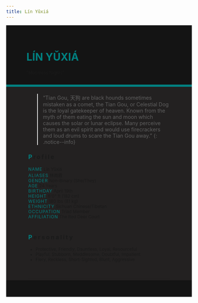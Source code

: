 ```yaml
---
title: Lín Yǔxiá
---
```


<!---------
header names
----------->

<div class="row" style="background-color:#141414; padding-top:30px; padding-left: 55px; padding-right: 55px; padding-bottom: 25px">
    <h1 style="color:#008080">LÍN YǓXIÁ</h1>
    <small>"Moonless Nights"</small>
</div>
<div style="background-color:#008080;padding:3px;"></div>
<div class="row" style="background-color:#232121; padding-top:5px; padding-left: 60px; padding-right: 60px; padding-bottom: 20px; overflow:auto; max-height:500px">

<!---------
profile
----------->

>  “Tian Gou, 天狗 are black hounds sometimes mistaken as a comet, the Tian Gou, or Celestial Dog is the loyal gatekeeper of heaven. Known from the myth of them eating the sun and moon which causes the solar or lunar eclipse. Many perceive them as an evil spirit and would use firecrackers and loud drums to scare the Tian Gou away.” {: .notice--info}

<h3 class="text-uppercase font-weight-bold" style="letter-spacing:3px;">
    <span style="color:#008080;">P</span>rofile
</h3>

<small>
<span class="font-weight-bold" style="color:#008080;letter-spacing:1px;">NAME</span> &#09;&#09;
  Lín Yǔxiá<br>
<span class="font-weight-bold" style="color:#008080;letter-spacing:1px;">ALIASES</span> &#09;&#09;
  林雨霞<br>
<span class="font-weight-bold" style="color:#008080;letter-spacing:1px;">GENDER</span> &#09;&#09;
  Non-Binary (She/They)<br>
<span class="font-weight-bold" style="color:#008080;letter-spacing:1px;">AGE</span> &#09;&#09;
  24 Years<br>
<span class="font-weight-bold" style="color:#008080;letter-spacing:1px;">BIRTHDAY</span> &#09;&#09;
  April 19th<br>
<span class="font-weight-bold" style="color:#008080;letter-spacing:1px;">HEIGHT</span> &#09;&#09;
  6'0" ft (182 cm)<br>
<span class="font-weight-bold" style="color:#008080;letter-spacing:1px;">WEIGHT</span> &#09;&#09;
  180 lbs (81 kg)<br>
<span class="font-weight-bold" style="color:#008080;letter-spacing:1px;">ETHNICITY</span> &#09;&#09;
  Sichuan Chinese/Tibetan<br>
<span class="font-weight-bold" style="color:#008080;letter-spacing:1px;">OCCUPATION</span> &#09;&#09;
  Triad Member<br>
<span class="font-weight-bold" style="color:#008080;letter-spacing:1px;">AFFILIATION</span> &#09;&#09;
  The Red Deer Court<br>
</small>

<hr class="w-100 my-5" style="border-color:#e6d7c5;opacity:.2;">

<!---------
personality
----------->
<h3 class="text-uppercase font-weight-bold" style="letter-spacing:3px;">
    <span style="color:#008080;">P</span>ersonality
</h3>

<small>
<ul>
    <li>Protective, Friendly, Dauntless, Loyal, Resourceful</li>
    <li>Playful, Stubborn, Meddlesome, Doubtful, Impatient</li>
    <li>Fiery, Reckless, Short-Sighted, Blunt, Aggressive</li>
</ul>
</small>
<br>
<hr class="w-100 my-5" style="border-color:#e6d7c5;opacity:.2;">

<!---------
backstory
----------->
<h3 class="text-uppercase font-weight-bold" style="letter-spacing:3px;">
    <span style="color:#008080;">B</span>ackstory
</h3>

<small>

<p><span class="font-weight-bold" style="color:#008080;letter-spacing:1px;">CONTENT WARNING </span>Child Neglect, Violence, Criminal Activity and Implied Fire-Caused Injuries</p>

<ul>
    <li>Lin was born and raised in San Francisco, more so by the community and her own faction leader rather than her father. Her mama had passed away in a car crash when she was a young pup, and her father remarried and focused more on his heir than he did on Lin. She was nonetheless a lively pup that loved to bug and play with anyone who was willing to give her attention.</li>
    <li>However, as she grew older… Lin became more temperamental from clan business. Serving as an underling that would do anything Lady Shufen commands, many who defy the Red Deer Court would often find a growling hound at their doorstep. Lin was willing to do anything to prove her worth to the people around, while still finding solace to those around her that were willing to put up with the fiery hound.</li>
    <li>When the fight with her brother occurred, Lin was later reported missing as few witnesses would claim spotting the Tian Gou running away in the dead of night. Two years later, Lin would be called home by its elders and faction leader. Both to lead the crumbling clan and to serve the faction heir, which Lin reluctantly agreed if not for her adoptive brother's safety.</li>
</ul>
</small>
<br>
<hr class="w-100 my-5" style="border-color:#e6d7c5;opacity:.2;">


<!---------
trivia
----------->

<h3 class="text-uppercase font-weight-bold" style="letter-spacing:3px;">
    <span style="color:#008080;">A</span>bilities
</h3>

<small>
<span class="badge bg-success">INT</span> 2 [+1]<br>  
<span class="badge bg-success">WIT</span> 2 [+1]<br>  
<span class="badge bg-success">RES</span> 4 [+2]<br>
<span class="badge bg-warning">STR</span> 2 [+1]<br>  
<span class="badge bg-warning">DEX</span> 4 [+2]<br>
<span class="badge bg-warning">STA</span> 3 [+1]<br>
<span class="badge bg-danger">CHA</span> 1 [+0]<br>  
<span class="badge bg-danger">PRE</span> 3 [+1]<br>  
<span class="badge bg-danger">COM</span> 3 [+1]<br> 

<div class="card border-0 pt-2 pb-0 mt-2 mb-2 p-1">
<span class="font-weight-bold text-secondary text-uppercase pl-3">Boons</span>    
                            
<ul>
    <li> <span class="fa-li"> <i class="small fad fa-angle-right"></i></span> <span style="opacity: .95"> Soul of the Night </span> 
               <div style="font-size:smaller; opacity: .5">
               She has sharper senses than the average human. Capable of seeing clearly in the dark as a hunter of the night, and is very sensitive to the sounds around her. She’s most likely to hear you before she would see you, whether it be from your footsteps, heartbeat or breathing. 
                </div></li>
    <li> <span class="fa-li"> <i class="small fad fa-angle-right" ></i></span> <span style="opacity: .95"> Dark Hound </span>
                <div style="font-size:smaller; opacity: .5">
                Taking the form of the canine self, Yuxia can hide among Sleepers and blend herself in with the crowd when needed. Most will only sense that she is a normal hound unless they have supernatural senses to detect an Awakened. 
                </div></li>
    <li> <span class="fa-li"> <i class="small fad fa-angle-right" ></i></span> <span style="opacity: .95"> Tracker's Instinct </span>
                <div style="font-size:smaller; opacity: .5">
                Scents and magic are seen as magical auras to Yuxia, each with their own appearance that she can smell, see and identify. Each Awakened and magical signature are unique to their user, thus she can easily identify allies from foes even under disguises and to track down the trails. 
                </div></li></ul></div>

<div class="card border-0 pt-2 pb-0 mt-2 mb-2 p-1">
<span class="font-weight-bold text-secondary text-uppercase pl-3">Banes</span>    
                            
<ul>
    <li> <span class="fa-li"> <i class="small fad fa-angle-right" ></i></span> <span style="opacity: .95"> Scare the Shadows </span>
               <div style="font-size:smaller; opacity: .5">
               Yuxia is extremely sensitive to loud noises due to her enhanced senses. She rolls with disadvantage on Composure and needs to meet a DC of 15, upon failure she feels extreme need to stay away from the source.
               </div></li>
    <li> <span class="fa-li"> <i class="small fad fa-angle-right" ></i></span> <span style="opacity: .95"> Faithful Beast </span>
                <div style="font-size:smaller; opacity: .5">
                When a rope-like object is tied around Yuxia's neck, she becomes immobilized for 4 turns and pacified indefinitely until the object is taken off. These objects include necklaces, ties, ribbons and collars.
                </div></li>
    <li> <span class="fa-li"> <i class="small fad fa-angle-right" ></i></span> <span style="opacity: .95"> Insatiable Hunger </span>
                <div style="font-size:smaller; opacity: .5">
                Yuxia needs magic as a source of sustenance just as much as she needs food and water. She needs to regularly eat magic to stay healthy and as extra flavors. If forcefully starved, Yuxia has disadvantage on all rolls and become physically weakened.
                </div></li></ul></div>
                        
<div class="card border-0 pt-2 pb-0 mt-2 mb-2 p-1">
<span class="font-weight-bold text-secondary text-uppercase pl-3">Passive</span>    
                            
<ul>
     <li> <span class="fa-li"> <i class="small fad fa-angle-right" ></i></span> <span style="opacity: .95"> Eclipe's Fangs </span>
                <div style="font-size:smaller; opacity: .5">
                Yuxia may take a bite out of someone's soul to devour its magical essence. The target's magic will have d2 of their magical damage/effectiveness reduced. However, if Lin were to receive damage after eating, it will be nullified.
                 </div></li></ul></div>
                        
<div class="card border-0 pt-2 pb-0 mt-2 mb-2 p-1">
<span class="font-weight-bold text-secondary text-uppercase pl-3">Primary</span>    
                            
<ul>
     <li> <span class="fa-li"> <i class="small fad fa-angle-right" ></i></span> <span style="opacity: .95"> Sidereal Blaze </span>
                <div style="font-size:smaller; opacity: .5">
                Fiery magic that Yuxia controls in various forms. When attacked physically, it releases a 5ft burst of flames to everyone around her including allies dealing d2 damage. With the exception of targets whose bodies are made of non-flammable substances.
                 </div></li>
      <li> <span class="fa-li"> <i class="small fad fa-angle-right" ></i></span> <span style="opacity: .95"> Nebula's Maw </span>
                 <div style="font-size:smaller; opacity: .5">
                  Yuxia conjures spiritual energy to form a ghostly hound-like jaw that becomes an extension of her, capable of trapping and injuring its targets. Targets must pass a Strength DC of 12 to break out. Yuxia may control whether it hurts its target or not.
                   </div></li></ul></div>
                        
<div class="card border-0 pt-2 pb-0 mt-2 mb-2 p-1">
<span class="font-weight-bold text-secondary text-uppercase pl-3">Supportive</span>    
                            
<ul>
     <li> <span class="fa-li"> <i class="small fad fa-angle-right" ></i></span> <span style="opacity: .95"> Guidance of Sirius </span>
                <div style="font-size:smaller; opacity: .5">
                Shapeshifting into her werehound form, Yuxia can resist d2 damage from an attack every 2 turns. If the damage is persistent (such as poison or burning), it will continuously be lowered by the same amount and treated as the same attack. 
                </div></li></ul></div>
                </div>
        </div>
</small>

</div>
<div class="row" style="background-color:#141414; padding-top:20px; padding-left: 30px; padding-right: 30px; padding-bottom: 25px;">
    <div style="text-align: right; font-size: 16px"><a href="https://toyhou.se/11320894.-f2u-unity-v2"><i class="fa-solid fa-barcode"></i
  ></a></div>
</div>

